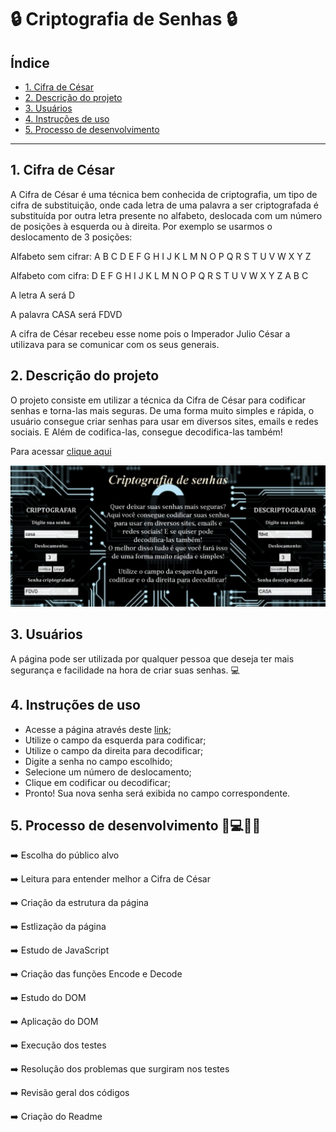 # 🔒 Criptografia de Senhas 🔒

## Índice

* [1. Cifra de César](#1-Cifra-de-César) 
* [2. Descrição do projeto](#2-Descrição-do-projeto)
* [3. Usuários](#3-Usuários)
* [4. Instruções de uso](#4-Instruções-de-uso)
* [5. Processo de desenvolvimento](#-Processo-de-desenvolvimento)

***

## 1. Cifra de César

A Cifra de César é uma técnica bem conhecida de criptografia, um tipo de
cifra de substituição, onde cada letra de uma palavra a ser criptografada
é substituída por outra letra presente no alfabeto, deslocada com um número de posições à esquerda ou à direita.
Por exemplo se usarmos o deslocamento de 3 posições:

Alfabeto sem cifrar: A B C D E F G H I J K L M N O P Q R S T U V W X Y Z

Alfabeto com cifra: D E F G H I J K L M N O P Q R S T U V W X Y Z A B C

A letra A será D

A palavra CASA será FDVD

A cifra de César recebeu esse nome pois o Imperador Julio César a utilizava para se comunicar com os seus generais.

## 2. Descrição do projeto

O projeto consiste em utilizar a técnica da Cifra de César para codificar 
senhas e torna-las mais seguras. De uma forma muito simples e rápida, o 
usuário consegue criar senhas para usar em diversos sites, emails e redes 
sociais. E Além de codifica-las, consegue decodifica-las também!

Para acessar [clique aqui](https://karinesouza.github.io/SAP005-cipher/.)

![paginaweb](pagina.png)

## 3. Usuários

A página pode ser utilizada por qualquer pessoa que deseja ter mais segurança
e facilidade na hora de criar suas senhas. 💻

## 4. Instruções de uso

* Acesse a página através deste [link](https://karinesouza.github.io/SAP005-cipher/.);
* Utilize o campo da esquerda para codificar;
* Utilize o campo da direita para decodificar;
* Digite a senha no campo escolhido;
* Selecione um número de deslocamento;
* Clique em codificar ou decodificar;
* Pronto! Sua nova senha será exibida no campo correspondente.

## 5. Processo de desenvolvimento 📝💻🙎🏻

➡️ Escolha do público alvo

➡️ Leitura para entender melhor a Cifra de César

➡️ Criação da estrutura da página

➡️ Estlização da página

➡️ Estudo de JavaScript

➡️ Criação das funções Encode e Decode

➡️ Estudo do DOM

➡️ Aplicação do DOM

➡️ Execução dos testes

➡️ Resolução dos problemas que surgiram nos testes

➡️ Revisão geral dos códigos

➡️ Criação do Readme









